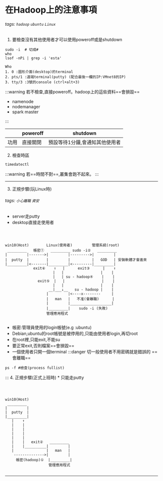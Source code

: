 # 在Hadoop上的注意事項
###### tags: `hadoop` `ubuntu` `Linux` 
1. 要檢查沒有其他使用者才可以使用poweroff或是shutdown
 ```shell=1
 sudo -i  # 切成#
 who
 lsof -nPi | grep -i 'esta' 
 ```
 
    Who
    1. 0 :圖形介面(desktop)的terminal
    2. pts/1 :遠端terminal(putty) (配合最後一欄的IP:VMnet8的IP)
    3. tty/3 :3號的console (ctrl+alt+3)
:::warning
若不檢查,直接poweroff。hadoop上的這些資料==會損毀==
  * namenode
  * nodemanager
  * spark master 

:::
 
 

|      | poweroff |            shutdown            |
| ---- | -------- |:------------------------------:|
| 功用 | 直接關閉 | 預設等待1分鐘,會通知其他使用者 |

2. 檢查時區
```shell=1
timedatectl
```
:::warning
若==時間不對==,叢集會跑不起來。
:::


---

3. 正規步驟(玩Linux時)
###### tags: `小心離職` `資安`
* server走putty
* desktop直接走使用者
```bash=1



win10(Host)        Linux(使用者)         管理系統(root)
 _________   帳密①   _________ sudo -i②   _________
|         |------->|         |--------->|         |
|  putty  |        |         |          |   GOD   | 安裝軟體才會進來
|_________|<-------|_________|<---------|_________|
             exit⑥    ↑   |      exit③      |    ↑
                      |   |                 |    |
                      |   | su - hadoop④    |    |
               exit⑤  |   |                 |    |
                      |   |                 |    |
                    __|___↓__   su - hadoop |    |
                   |         |<----x--------     |   
                   |   man   |   不准(會離職)      |
                   |         |___________________|
                   |_________|    sudo -i (失敗)
                   管理應用程式     


```
* 帳密:管理員使用的login帳號(e.g :ubuntu)
* Debian,ubuntu的root帳號是被停用的,只能由使用者login,再切root
* 在root裡,只能exit,不能su
* 要正常exit,否則檔案==會損毀==
* 一個使用者只開一個terminal
:::danger
切一般使用者不用密碼就是錯誤的 ==會離職== 
```shell=1
ps -f #檢查(process fullist)
```
:::
4. 正規步驟(正式上班時)
    * 只能走putty
```bash=1



win10(Host)  
 _________   
|         |
|  putty  |
|_________|
   |    ↑    
   |    |    
   |    |    
   |    |    
   |    |    
   |    |   exit②   _________ 
   |    |__________|         |
   |               |   man   |
    -------------->|         |
     帳密(hadoop)①  |_________|
                    管理應用程式     


```


---




